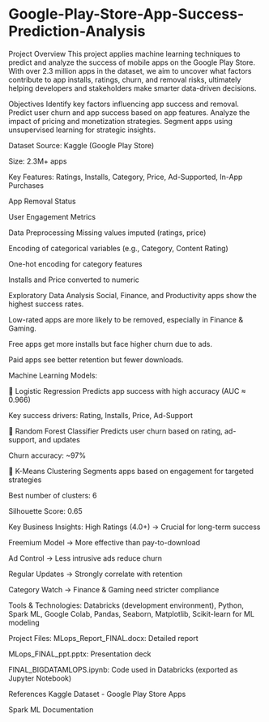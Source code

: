 # Google-Play-Store-App-Success-Prediction-Analysis


Project Overview
This project applies machine learning techniques to predict and analyze the success of mobile apps on the Google Play Store. With over 2.3 million apps in the dataset, we aim to uncover what factors contribute to app installs, ratings, churn, and removal risks, ultimately helping developers and stakeholders make smarter data-driven decisions.

Objectives
Identify key factors influencing app success and removal.
Predict user churn and app success based on app features.
Analyze the impact of pricing and monetization strategies.
Segment apps using unsupervised learning for strategic insights.

Dataset
Source: Kaggle (Google Play Store)

Size: 2.3M+ apps

Key Features:
Ratings, Installs, Category, Price, Ad-Supported, In-App Purchases

App Removal Status

User Engagement Metrics

Data Preprocessing
Missing values imputed (ratings, price)

Encoding of categorical variables (e.g., Category, Content Rating)

One-hot encoding for category features

Installs and Price converted to numeric

Exploratory Data Analysis
Social, Finance, and Productivity apps show the highest success rates.

Low-rated apps are more likely to be removed, especially in Finance & Gaming.

Free apps get more installs but face higher churn due to ads.

Paid apps see better retention but fewer downloads.

Machine Learning Models:

🔹 Logistic Regression
Predicts app success with high accuracy (AUC ≈ 0.966)

Key success drivers: Rating, Installs, Price, Ad-Support

🔹 Random Forest Classifier
Predicts user churn based on rating, ad-support, and updates

Churn accuracy: ~97%

🔹 K-Means Clustering
Segments apps based on engagement for targeted strategies

Best number of clusters: 6

Silhouette Score: 0.65

Key Business Insights:
High Ratings (4.0+) → Crucial for long-term success

Freemium Model → More effective than pay-to-download

Ad Control → Less intrusive ads reduce churn

Regular Updates → Strongly correlate with retention

Category Watch → Finance & Gaming need stricter compliance


Tools & Technologies:
Databricks (development environment),
Python, Spark ML, Google Colab,
Pandas, Seaborn, Matplotlib,
Scikit-learn for ML modeling

Project Files:
MLops_Report_FINAL.docx: Detailed report

MLops_FINAL_ppt.pptx: Presentation deck

FINAL_BIGDATAMLOPS.ipynb: Code used in Databricks (exported as Jupyter Notebook)


References
Kaggle Dataset - Google Play Store Apps

Spark ML Documentation
